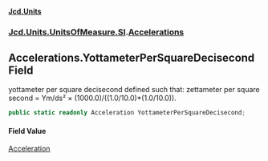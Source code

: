 #### [Jcd.Units](index 'index')
### [Jcd.Units.UnitsOfMeasure.SI](Jcd.Units.UnitsOfMeasure.SI 'Jcd.Units.UnitsOfMeasure.SI').[Accelerations](Accelerations 'Jcd.Units.UnitsOfMeasure.SI.Accelerations')

## Accelerations.YottameterPerSquareDecisecond Field

yottameter per square decisecond defined such that: zettameter per square second = Ym/ds² ×
(1000.0)/((1.0/10.0)*(1.0/10.0)).

```csharp
public static readonly Acceleration YottameterPerSquareDecisecond;
```

#### Field Value
[Acceleration](Acceleration 'Jcd.Units.UnitTypes.Acceleration')